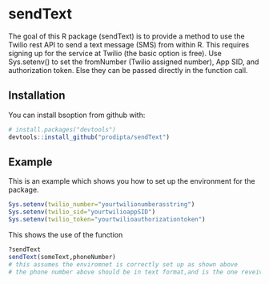 # sendText

The goal of this R package (sendText) is to provide a method to use the Twilio rest API to send a text message (SMS) from within R. This requires signing up for the service at Twilio (the basic option is free). Use Sys.setenv() to set the fromNumber (Twilio assigned number), App SID, and authorization token. Else they can be passed directly in the function call. 

## Installation

You can install bsoption from github with:

```R
# install.packages("devtools")
devtools::install_github("prodipta/sendText")
```

## Example

This is an example which shows you how to set up the environment for the package.

```R
Sys.setenv(twilio_number="yourtwilionumberasstring")
Sys.setenv(twilio_sid="yourtwilioappSID")
Sys.setenv(twilio_token="yourtwilioauthorizationtoken") 
```

This shows the use of the function
```R
?sendText
sendText(someText,phoneNumber)
# this assumes the enviromnet is correctly set up as shown above
# the phone number above should be in text format,and is the one reveiving the text
```



